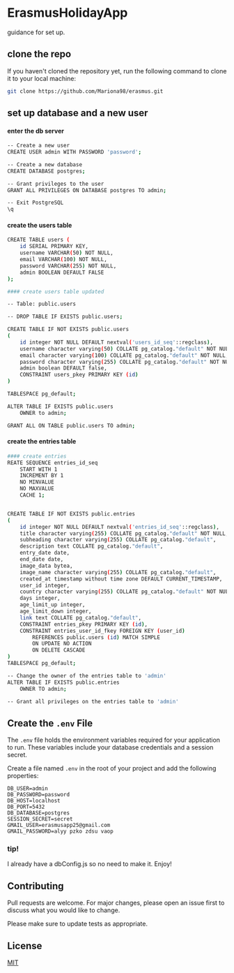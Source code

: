 # ErasmusHolidayApp

guidance for set up.

## clone the repo 

If you haven't cloned the repository yet, run the following command to clone it to your local machine:

```bash
git clone https://github.com/Mariona98/erasmus.git
```
## set up database and a new user 
#### enter the db server 

```bash
-- Create a new user
CREATE USER admin WITH PASSWORD 'password';
```
```bash
-- Create a new database
CREATE DATABASE postgres;
```
```bash
-- Grant privileges to the user
GRANT ALL PRIVILEGES ON DATABASE postgres TO admin;

-- Exit PostgreSQL
\q
```
#### create the users table 
```bash
CREATE TABLE users (
    id SERIAL PRIMARY KEY,
    username VARCHAR(50) NOT NULL,
    email VARCHAR(100) NOT NULL,
    password VARCHAR(255) NOT NULL,
    admin BOOLEAN DEFAULT FALSE
);

#### create users table updated

-- Table: public.users

-- DROP TABLE IF EXISTS public.users;

CREATE TABLE IF NOT EXISTS public.users
(
    id integer NOT NULL DEFAULT nextval('users_id_seq'::regclass),
    username character varying(50) COLLATE pg_catalog."default" NOT NULL,
    email character varying(100) COLLATE pg_catalog."default" NOT NULL,
    password character varying(255) COLLATE pg_catalog."default" NOT NULL,
    admin boolean DEFAULT false,
    CONSTRAINT users_pkey PRIMARY KEY (id)
)

TABLESPACE pg_default;

ALTER TABLE IF EXISTS public.users
    OWNER to admin;

GRANT ALL ON TABLE public.users TO admin;
```

#### create the entries table 

```bash
#### create entries 
REATE SEQUENCE entries_id_seq  
    START WITH 1  
    INCREMENT BY 1  
    NO MINVALUE  
    NO MAXVALUE  
    CACHE 1;


CREATE TABLE IF NOT EXISTS public.entries  
(  
    id integer NOT NULL DEFAULT nextval('entries_id_seq'::regclass),  
    title character varying(255) COLLATE pg_catalog."default" NOT NULL,  
    subheading character varying(255) COLLATE pg_catalog."default",  
    description text COLLATE pg_catalog."default",  
    entry_date date,  
    end_date date,  
    image_data bytea,  
    image_name character varying(255) COLLATE pg_catalog."default",  
    created_at timestamp without time zone DEFAULT CURRENT_TIMESTAMP,  
    user_id integer,  
    country character varying(255) COLLATE pg_catalog."default" NOT NULL, 
    days integer,
    age_limit_up integer,  
    age_limit_down integer,  
    link text COLLATE pg_catalog."default",  
    CONSTRAINT entries_pkey PRIMARY KEY (id),  
    CONSTRAINT entries_user_id_fkey FOREIGN KEY (user_id)  
        REFERENCES public.users (id) MATCH SIMPLE  
        ON UPDATE NO ACTION  
        ON DELETE CASCADE  
)  
TABLESPACE pg_default;  

-- Change the owner of the entries table to 'admin'  
ALTER TABLE IF EXISTS public.entries  
    OWNER TO admin;  

-- Grant all privileges on the entries table to 'admin'  
```

##  Create the `.env` File

The `.env` file holds the environment variables required for your application to run. These variables include your database credentials and a session secret. 

Create a file named `.env` in the root of your project and add the following properties:

```env
DB_USER=admin
DB_PASSWORD=password
DB_HOST=localhost
DB_PORT=5432
DB_DATABASE=postgres
SESSION_SECRET=secret
GMAIL_USER=erasmusapp25@gmail.com
GMAIL_PASSWORD=alyy pzko zdsu vaop

```
### tip!
I already have a dbConfig.js so no need to make it. 
Enjoy! 

## Contributing

Pull requests are welcome. For major changes, please open an issue first
to discuss what you would like to change.

Please make sure to update tests as appropriate.

## License

[MIT](https://choosealicense.com/licenses/mit/)